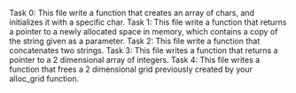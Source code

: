 Task 0: This file write a function that creates an array of chars, and initializes it with a specific char.
Task 1: This file write a function that returns a pointer to a newly allocated space in memory, which contains a copy of the string given as a parameter.
Task 2: This file write a function that concatenates two strings.
Task 3: This file writes a function that returns a pointer to a 2 dimensional array of integers.
Task 4: This file writes a function that frees a 2 dimensional grid previously created by your alloc_grid function.
